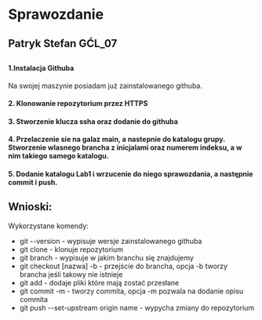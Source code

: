 # Sprawozdanie
##
## Patryk Stefan GĆL_07
##
##
#### 1.Instalacja Githuba
Na swojej maszynie posiadam już zainstalowanego githuba.
####
#### 2. Klonowanie repozytorium przez HTTPS
####
#### 3. Stworzenie klucza ssha oraz dodanie do githuba
####
#### 4. Przelaczenie sie na galaz main, a nastepnie do katalogu grupy. Stworzenie wlasnego brancha z inicjalami oraz numerem indeksu, a w nim takiego samego katalogu.
####
#### 5. Dodanie katalogu Lab1 i wrzucenie do niego sprawozdania, a następnie commit i push.
####
##  Wnioski:
Wykorzystane komendy:
- git --version - wypisuje wersje zainstalowanego githuba
- git clone - klonuje repozytorium
- git branch - wypisuje w jakim branchu się znajdujemy
- git checkout [nazwa] -b - przejście do brancha, opcja -b tworzy brancha jeśli takowy nie istnieje
- git add - dodaje pliki które mają zostać przesłane
- git commit -m - tworzy commita, opcja -m pozwala na dodanie opisu commita
- git push --set-upstream origin name - wypycha zmiany do repozytorium